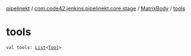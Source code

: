 [pipelinekt](../../index.md) / [com.code42.jenkins.pipelinekt.core.stage](../index.md) / [MatrixBody](index.md) / [tools](./tools.md)

# tools

`val tools: `[`List`](https://kotlinlang.org/api/latest/jvm/stdlib/kotlin.collections/-list/index.html)`<`[`Tool`](../../com.code42.jenkins.pipelinekt.core/-tool.md)`>`